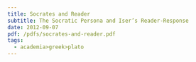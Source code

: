```yaml
---
title: Socrates and Reader
subtitle: The Socratic Persona and Iser’s Reader-Response
date: 2012-09-07
pdf: /pdfs/socrates-and-reader.pdf
tags:
  - academia>greek>plato
---
```

